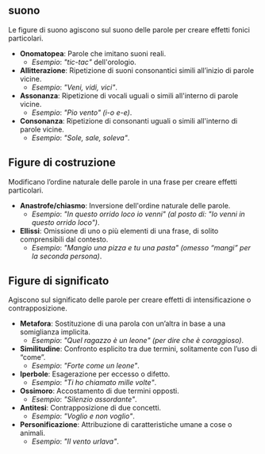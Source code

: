 ## suono
Le figure di suono agiscono sul suono delle parole per creare effetti fonici particolari.

- **Onomatopea**: Parole che imitano suoni reali.
    - _Esempio_: _"tic-tac"_ dell'orologio.
- **Allitterazione**: Ripetizione di suoni consonantici simili all’inizio di parole vicine.
    - _Esempio_: _"Veni, vidi, vici"_.
- **Assonanza**: Ripetizione di vocali uguali o simili all'interno di parole vicine.
    - _Esempio_: _"Pio vento" (i-o e-e)_.
- **Consonanza**: Ripetizione di consonanti uguali o simili all'interno di parole vicine.
    - _Esempio_: _"Sole, sale, soleva"_.

## Figure di costruzione

Modificano l’ordine naturale delle parole in una frase per creare effetti particolari.

- **Anastrofe/chiasmo**: Inversione dell'ordine naturale delle parole.
    - _Esempio_: _"In questo orrido loco io venni" (al posto di: "Io venni in questo orrido loco")_.
- **Ellissi**: Omissione di uno o più elementi di una frase, di solito comprensibili dal contesto.
    - _Esempio_: _"Mangio una pizza e tu una pasta" (omesso “mangi” per la seconda persona)_.

## Figure di significato

Agiscono sul significato delle parole per creare effetti di intensificazione o contrapposizione.

- **Metafora**: Sostituzione di una parola con un’altra in base a una somiglianza implicita.
    - _Esempio_: _"Quel ragazzo è un leone" (per dire che è coraggioso)_.
- **Similitudine**: Confronto esplicito tra due termini, solitamente con l’uso di “come”.
    - _Esempio_: _"Forte come un leone"_.
- **Iperbole**: Esagerazione per eccesso o difetto.
    - _Esempio_: _"Ti ho chiamato mille volte"_.
- **Ossimoro**: Accostamento di due termini opposti.
    - _Esempio_: _"Silenzio assordante"_.
- **Antitesi**: Contrapposizione di due concetti.
    - _Esempio_: _"Voglio e non voglio"_.
- **Personificazione**: Attribuzione di caratteristiche umane a cose o animali.
	- _Esempio_: _"Il vento urlava"_.